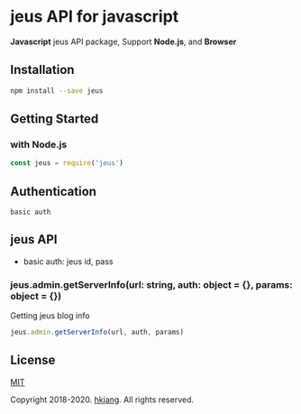 # jeus API for javascript

**Javascript** jeus API package, Support **Node.js**, and **Browser**

## Installation

```bash
npm install --save jeus
```

## Getting Started

### with Node.js

```javascript
const jeus = require('jeus')

```

## Authentication

```
basic auth
```

## jeus API

* basic auth: jeus id, pass

### jeus.admin.getServerInfo(url: string, auth: object = {}, params: object = {})

Getting jeus blog info

```javascript
jeus.admin.getServerInfo(url, auth, params)
```

## License

[MIT](https://github.com/hkjang/jeus/blob/master/LICENSE)

Copyright 2018-2020. [hkjang](https://github.com/hkjang). All rights reserved.
